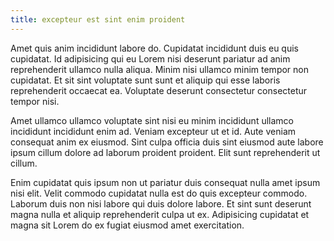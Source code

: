 ```yaml
---
title: excepteur est sint enim proident
---
```


Amet quis anim incididunt labore do. Cupidatat incididunt duis eu quis cupidatat. Id adipisicing qui eu Lorem nisi deserunt pariatur ad anim reprehenderit ullamco nulla aliqua. Minim nisi ullamco minim tempor non cupidatat. Et sit sint voluptate sunt sunt et aliquip qui esse laboris reprehenderit occaecat ea. Voluptate deserunt consectetur consectetur tempor nisi.

Amet ullamco ullamco voluptate sint nisi eu minim incididunt ullamco incididunt incididunt enim ad. Veniam excepteur ut et id. Aute veniam consequat anim ex eiusmod. Sint culpa officia duis sint eiusmod aute labore ipsum cillum dolore ad laborum proident proident. Elit sunt reprehenderit ut cillum.

Enim cupidatat quis ipsum non ut pariatur duis consequat nulla amet ipsum nisi elit. Velit commodo cupidatat nulla est do quis excepteur commodo. Laborum duis non nisi labore qui duis dolore labore. Et sint sunt deserunt magna nulla et aliquip reprehenderit culpa ut ex. Adipisicing cupidatat et magna sit Lorem do ex fugiat eiusmod amet exercitation.